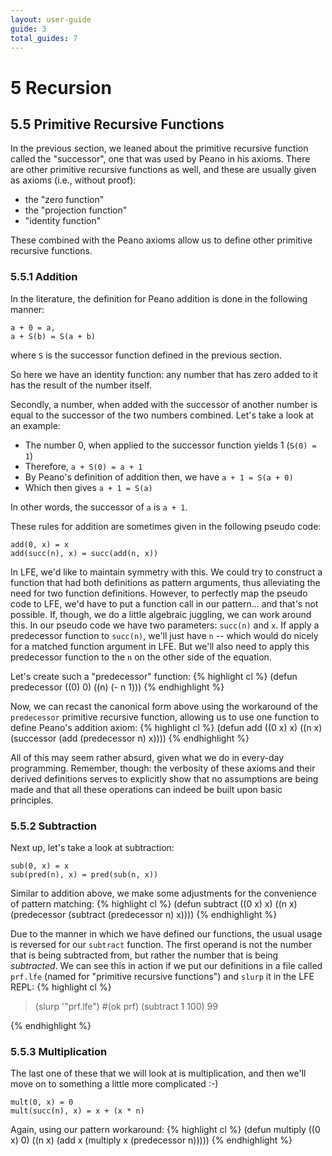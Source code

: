 ```yaml
---
layout: user-guide
guide: 3
total_guides: 7
---
```

# 5 Recursion

## 5.5 Primitive Recursive Functions

In the previous section, we leaned about the primitive recursive function called
the "successor", one that was used by Peano in his axioms. There are other
primitive recursive functions as well, and these are usually given as axioms
(i.e., without proof):

* the "zero function"
* the "projection function"
* "identity function"

These combined with the Peano axioms allow us to define other primitive
recursive functions.

### 5.5.1 Addition

In the literature, the definition for Peano addition is done in the following
manner:

    a + 0 = a,
    a + S(b) = S(a + b)

where ```S``` is the successor function defined in the previous section.

So here we have an identity function: any number that has zero added to it has
the result of the number itself.

Secondly, a number, when added with the successor of another number is equal to
the successor of the two numbers combined. Let's take a look at an example:

* The number 0, when applied to the successor function yields 1 (```S(0) = 1```)
* Therefore, ```a + S(0) = a + 1```
* By Peano's definition of addition then, we have ```a + 1 = S(a + 0)```
* Which then gives ```a + 1 = S(a)```

In other words, the successor of ```a``` is ```a + 1```.

These rules for addition are sometimes given in the following pseudo code:

    add(0, x) = x
    add(succ(n), x) = succ(add(n, x))

In LFE, we'd like to maintain symmetry with this. We could try to construct a
function that had both definitions as pattern arguments, thus alleviating the
need for two function definitions. However, to perfectly map the pseudo code
to LFE, we'd have to put a function call in our pattern... and that's not
possible. If, though, we do a little algebraic juggling, we can work around
this. In our pseudo code we have two parameters: ```succ(n)``` and ```x```. If
apply a predecessor function to ```succ(n)```, we'll just have ```n``` -- which
would do nicely for a matched function argument in LFE. But we'll also need to
apply this predecessor function to the ```n``` on the other side of the
equation.

Let's create such a "predecessor" function:
{% highlight cl %}
(defun predecessor
  ((0) 0)
  ((n) (- n 1)))
{% endhighlight %}

Now, we can recast the canonical form above using the workaround of the
```predecessor``` primitive recursive function, allowing us to use one function
to define Peano's addition axiom:
{% highlight cl %}
(defun add
  ((0 x) x)
  ((n x) (successor (add (predecessor n) x))))
{% endhighlight %}

All of this may seem rather absurd, given what we do in every-day programming.
Remember, though: the verbosity of these axioms and their derived definitions
serves to explicitly show that no assumptions are being made and that all these
operations can indeed be built upon basic principles.

### 5.5.2 Subtraction

Next up, let's take a look at subtraction:

    sub(0, x) = x
    sub(pred(n), x) = pred(sub(n, x))

Similar to addition above, we make some adjustments for the convenience of
pattern matching:
{% highlight cl %}
(defun subtract
  ((0 x) x)
  ((n x) (predecessor (subtract (predecessor n) x))))
{% endhighlight %}

Due to the manner in which we have defined our functions, the usual usage is
reversed for our ```subtract``` function. The first operand is not the number
that is being subtracted from, but rather the number that is being *subtracted*.
We can see this in action if we put our definitions in a file called
```prf.lfe``` (named for "primitive recursive functions") and ```slurp``` it in
the LFE REPL:
{% highlight cl %}
> (slurp '"prf.lfe")
#(ok prf)
> (subtract 1 100)
99
>
{% endhighlight %}

### 5.5.3 Multiplication

The last one of these that we will look at is multiplication, and then we'll
move on to something a little more complicated :-)

    mult(0, x) = 0
    mult(succ(n), x) = x + (x * n)

Again, using our pattern workaround:
{% highlight cl %}
(defun multiply
  ((0 x) 0)
  ((n x) (add x (multiply x (predecessor n)))))
{% endhighlight %}
